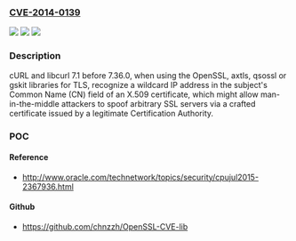 ### [CVE-2014-0139](https://cve.mitre.org/cgi-bin/cvename.cgi?name=CVE-2014-0139)
![](https://img.shields.io/static/v1?label=Product&message=n%2Fa&color=blue)
![](https://img.shields.io/static/v1?label=Version&message=n%2Fa&color=blue)
![](https://img.shields.io/static/v1?label=Vulnerability&message=n%2Fa&color=brighgreen)

### Description

cURL and libcurl 7.1 before 7.36.0, when using the OpenSSL, axtls, qsossl or gskit libraries for TLS, recognize a wildcard IP address in the subject's Common Name (CN) field of an X.509 certificate, which might allow man-in-the-middle attackers to spoof arbitrary SSL servers via a crafted certificate issued by a legitimate Certification Authority.

### POC

#### Reference
- http://www.oracle.com/technetwork/topics/security/cpujul2015-2367936.html

#### Github
- https://github.com/chnzzh/OpenSSL-CVE-lib

